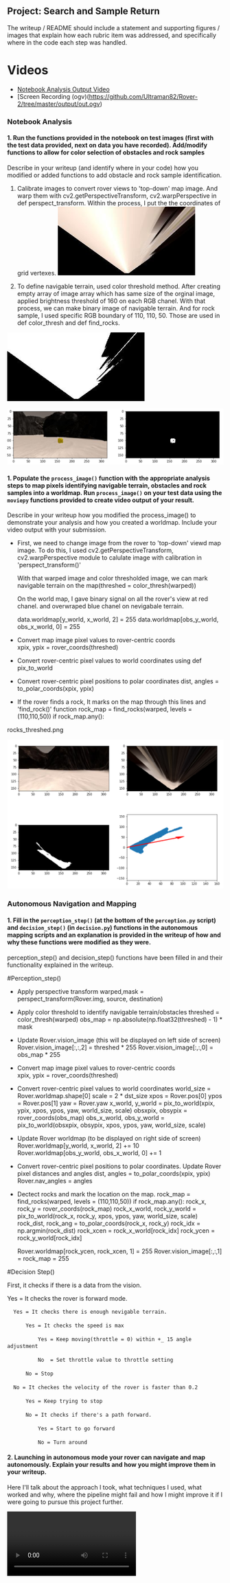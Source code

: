 ## Project: Search and Sample Return
The writeup / README should include a statement and supporting figures / images that explain how each rubric item was addressed, and specifically where in the code each step was handled.


# Videos
- [Notebook Analysis Output Video](https://github.com/Ultraman82/Rover-2/tree/master/output/test_mapping.mp4)
- [Screen Recording (ogv)(https://github.com/Ultraman82/Rover-2/tree/master/output/out.ogv)


### Notebook Analysis
#### 1. Run the functions provided in the notebook on test images (first with the test data provided, next on data you have recorded). Add/modify functions to allow for color selection of obstacles and rock samples
Describe in your writeup (and identify where in your code) how you modified or added functions to add obstacle and rock sample identification.

 1.  Calibrate images to convert rover views to  'top-down' map image. And warp them with cv2.getPerspectiveTransform, cv2.warpPerspective in def perspect_transform. Within the process, I put the the coordinates of grid vertexes.
 ![image](output/warped_example.jpg)
 
 
 
 2. To define navigable terrain, used color threshold method. After creating empty array of image array which has same size of the orginal image,  applied brightness threshold of 160 on each RGB chanel. With that process, we can make binary image of navigable terrain. And for rock sample, I used specific RGB boundary of 110, 110, 50.
 Those are used in def color_thresh and def find_rocks.
 
 ![image](output/warped_threshed.jpg)
 
 
 ![image](output/rocks_threshed.png)
  

#### 1. Populate the `process_image()` function with the appropriate analysis steps to map pixels identifying navigable terrain, obstacles and rock samples into a worldmap.  Run `process_image()` on your test data using the `moviepy` functions provided to create video output of your result. 

Describe in your writeup how you modified the process_image() to demonstrate your analysis and how you created a worldmap. Include your video output with your submission.


- First, we need to change image from the rover to 'top-down' viewd map image. To do this, I used cv2.getPerspectiveTransform,  cv2.warpPerspective module to calulate image with calibration in 'perspect_transform()'

  
  With that warped image and color thresholded image, we can mark navigable terrain on the map(threshed = color_thresh(warped))
  
  On the world map, I gave binary signal on all the rover's view at red chanel. and overwraped blue chanel on nevigabale terrain.
  
    data.worldmap[y_world, x_world, 2] = 255
    data.worldmap[obs_y_world, obs_x_world, 0] = 255
    
- Convert map image pixel values to rover-centric coords    
    xpix, ypix = rover_coords(threshed)
    
- Convert rover-centric pixel values to world coordinates using def pix_to_world

- Convert rover-centric pixel positions to polar coordinates 
    dist, angles = to_polar_coords(xpix, ypix)
    
 - If the rover finds a rock, It marks on the map through this lines and 'find_rock()' function
     rock_map = find_rocks(warped, levels = (110,110,50))
     if rock_map.any():
 
 rocks_threshed.png


 ![image](output/processed.png)
  

### Autonomous Navigation and Mapping

#### 1. Fill in the `perception_step()` (at the bottom of the `perception.py` script) and `decision_step()` (in `decision.py`) functions in the autonomous mapping scripts and an explanation is provided in the writeup of how and why these functions were modified as they were.
perception_step() and decision_step() functions have been filled in and their functionality explained in the writeup.

#Perception_step()

 - Apply perspective transform 
 warped,mask = perspect_transform(Rover.img, source, destination)
 
 -  Apply color threshold to identify navigable terrain/obstacles
    threshed = color_thresh(warped)
    obs_map = np.absolute(np.float32(threshed) - 1)  *  mask
    
 - Update Rover.vision_image (this will be displayed on left side of screen)
    Rover.vision_image[:,:,2] = threshed * 255
    Rover.vision_image[:,:,0] = obs_map * 255
    
 - Convert map image pixel values to rover-centric coords    
    xpix, ypix = rover_coords(threshed)
    
 - Convert rover-centric pixel values to world coordinates
    world_size = Rover.worldmap.shape[0]
    scale = 2 * dst_size
    xpos = Rover.pos[0]
    ypos = Rover.pos[1]
    yaw = Rover.yaw
    x_world, y_world = pix_to_world(xpix, ypix, xpos, ypos,
                                yaw, world_size, scale)
    obsxpix, obsypix = rover_coords(obs_map)
    obs_x_world, obs_y_world = pix_to_world(obsxpix, obsypix, xpos, ypos,
                                           yaw, world_size, scale)
                                           
 - Update Rover worldmap (to be displayed on right side of screen)         
    Rover.worldmap[y_world, x_world, 2] += 10
    Rover.worldmap[obs_y_world, obs_x_world, 0] += 1
    
 - Convert rover-centric pixel positions to polar coordinates.   Update Rover pixel distances and angles
    dist, angles = to_polar_coords(xpix, ypix)
    Rover.nav_angles = angles
    
 - Dectect rocks and mark the location on the map.
    rock_map = find_rocks(warped, levels = (110,110,50))
    if rock_map.any():
      rock_x, rock_y = rover_coords(rock_map)
      rock_x_world, rock_y_world = pix_to_world(rock_x, rock_y, xpos, ypos,
                                                yaw, world_size, scale)
      rock_dist, rock_ang = to_polar_coords(rock_x, rock_y)
      rock_idx = np.argmin(rock_dist)
      rock_xcen = rock_x_world[rock_idx]
      rock_ycen = rock_y_world[rock_idx]
      
      Rover.worldmap[rock_ycen, rock_xcen, 1] = 255
      Rover.vision_image[:,:,1] = rock_map = 255
      
#Decision Step()

 First, it checks if there is a data from the vision.
 
  Yes = It checks the rover is forward mode.
  
      Yes = It checks there is enough nevigable terrain.
      
          Yes = It checks the speed is max
          
              Yes = Keep moving(throttle = 0) within +_ 15 angle adjustment 
              
              No  = Set throttle value to throttle setting
              
          No = Stop
          
      No = It checkes the velocity of the rover is faster than 0.2
      
          Yes = Keep trying to stop
          
          No = It checks if there's a path forward.
          
              Yes = Start to go forward
              
              No = Turn around
              
#### 2. Launching in autonomous mode your rover can navigate and map autonomously.  Explain your results and how you might improve them in your writeup. 


Here I'll talk about the approach I took, what techniques I used, what worked and why, where the pipeline might fail and how I might improve it if I were going to pursue this project further.  

![video](output/out.ogv)




